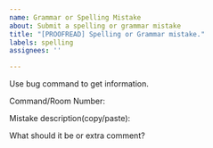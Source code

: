 ```yaml
---
name: Grammar or Spelling Mistake
about: Submit a spelling or grammar mistake
title: "[PROOFREAD] Spelling or Grammar mistake."
labels: spelling
assignees: ''

---
```


Use bug command to get information.

Command/Room Number:

Mistake description(copy/paste):

What should it be or extra comment?
